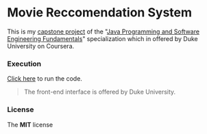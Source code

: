# Movie Reccomendation System
  This is my [capstone project](https://www.coursera.org/learn/java-programming-recommender/home/welcome) of the "[Java Programming and Software Engineering Fundamentals](https://www.coursera.org/specializations/java-programming)" specialization which in offered by Duke University on Coursera.

### Execution
  [Click here](http://www.dukelearntoprogram.com/capstone/recommender.php?id=mX4vDAHKYWy7gi) to run the code.
  > The front-end interface is offered by Duke University.

### License
  The **MIT** license